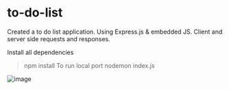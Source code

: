 # to-do-list
Created a to do list application. Using Express.js & embedded JS. Client and server side requests and responses.

Install all dependencies 
> npm install
To run local port
> nodemon index.js

![image](https://github.com/kevinyejoonlee/to-do-list/assets/73869929/cb65c95c-c2dc-4e4e-8656-486066cb01da)


